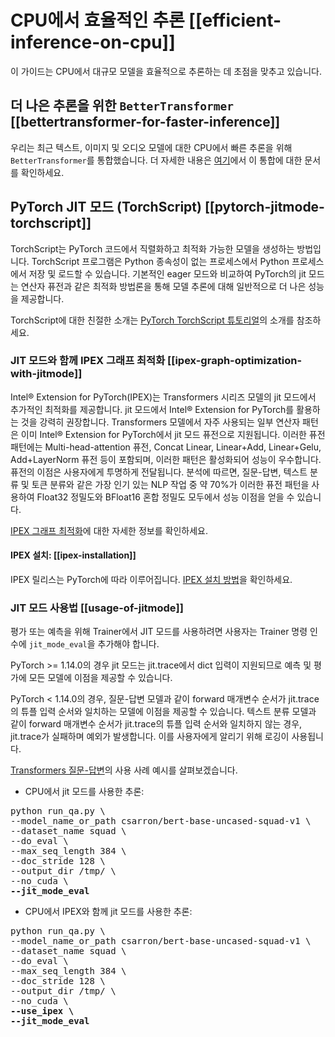 <!--Copyright 2022 The HuggingFace Team. All rights reserved.

Licensed under the Apache License, Version 2.0 (the "License"); you may not use this file except in compliance with
the License. You may obtain a copy of the License at

http://www.apache.org/licenses/LICENSE-2.0

Unless required by applicable law or agreed to in writing, software distributed under the License is distributed on
an "AS IS" BASIS, WITHOUT WARRANTIES OR CONDITIONS OF ANY KIND, either express or implied. See the License for the

⚠️ Note that this file is in Markdown but contain specific syntax for our doc-builder (similar to MDX) that may not be
rendered properly in your Markdown viewer.

-->

# CPU에서 효율적인 추론 [[efficient-inference-on-cpu]]

이 가이드는 CPU에서 대규모 모델을 효율적으로 추론하는 데 초점을 맞추고 있습니다.

## 더 나은 추론을 위한 `BetterTransformer` [[bettertransformer-for-faster-inference]]

우리는 최근 텍스트, 이미지 및 오디오 모델에 대한 CPU에서 빠른 추론을 위해 `BetterTransformer`를 통합했습니다. 더 자세한 내용은 [여기](https://huggingface.co/docs/optimum/bettertransformer/overview)에서 이 통합에 대한 문서를 확인하세요.

## PyTorch JIT 모드 (TorchScript) [[pytorch-jitmode-torchscript]]
TorchScript는 PyTorch 코드에서 직렬화하고 최적화 가능한 모델을 생성하는 방법입니다. TorchScript 프로그램은 Python 종속성이 없는 프로세스에서 Python 프로세스에서 저장 및 로드할 수 있습니다. 기본적인 eager 모드와 비교하여 PyTorch의 jit 모드는 연산자 퓨전과 같은 최적화 방법론을 통해 모델 추론에 대해 일반적으로 더 나은 성능을 제공합니다.

TorchScript에 대한 친절한 소개는 [PyTorch TorchScript 튜토리얼](https://pytorch.org/tutorials/beginner/Intro_to_TorchScript_tutorial.html#tracing-modules)의 소개를 참조하세요.

### JIT 모드와 함께 IPEX 그래프 최적화 [[ipex-graph-optimization-with-jitmode]]
Intel® Extension for PyTorch(IPEX)는 Transformers 시리즈 모델의 jit 모드에서 추가적인 최적화를 제공합니다. jit 모드에서 Intel® Extension for PyTorch를 활용하는 것을 강력히 권장합니다. Transformers 모델에서 자주 사용되는 일부 연산자 패턴은 이미 Intel® Extension for PyTorch에서 jit 모드 퓨전으로 지원됩니다. 이러한 퓨전 패턴에는 Multi-head-attention 퓨전, Concat Linear, Linear+Add, Linear+Gelu, Add+LayerNorm 퓨전 등이 포함되며, 이러한 패턴은 활성화되어 성능이 우수합니다. 퓨전의 이점은 사용자에게 투명하게 전달됩니다. 분석에 따르면, 질문-답변, 텍스트 분류 및 토큰 분류와 같은 가장 인기 있는 NLP 작업 중 약 70%가 이러한 퓨전 패턴을 사용하여 Float32 정밀도와 BFloat16 혼합 정밀도 모두에서 성능 이점을 얻을 수 있습니다.

[IPEX 그래프 최적화](https://intel.github.io/intel-extension-for-pytorch/cpu/latest/tutorials/features/graph_optimization.html)에 대한 자세한 정보를 확인하세요.

#### IPEX 설치: [[ipex-installation]]

IPEX 릴리스는 PyTorch에 따라 이루어집니다. [IPEX 설치 방법](https://intel.github.io/intel-extension-for-pytorch/)을 확인하세요.

### JIT 모드 사용법 [[usage-of-jitmode]]
평가 또는 예측을 위해 Trainer에서 JIT 모드를 사용하려면 사용자는 Trainer 명령 인수에 `jit_mode_eval`을 추가해야 합니다.

<Tip warning={true}>

PyTorch >= 1.14.0의 경우 jit 모드는 jit.trace에서 dict 입력이 지원되므로 예측 및 평가에 모든 모델에 이점을 제공할 수 있습니다.

PyTorch < 1.14.0의 경우, 질문-답변 모델과 같이 forward 매개변수 순서가 jit.trace의 튜플 입력 순서와 일치하는 모델에 이점을 제공할 수 있습니다. 텍스트 분류 모델과 같이 forward 매개변수 순서가 jit.trace의 튜플 입력 순서와 일치하지 않는 경우, jit.trace가 실패하며 예외가 발생합니다. 이를 사용자에게 알리기 위해 로깅이 사용됩니다.

</Tip>

[Transformers 질문-답변](https://github.com/huggingface/transformers/tree/main/examples/pytorch/question-answering)의 사용 사례 예시를 살펴보겠습니다.


- CPU에서 jit 모드를 사용한 추론:
<pre>python run_qa.py \
--model_name_or_path csarron/bert-base-uncased-squad-v1 \
--dataset_name squad \
--do_eval \
--max_seq_length 384 \
--doc_stride 128 \
--output_dir /tmp/ \
--no_cuda \
<b>--jit_mode_eval </b></pre> 

- CPU에서 IPEX와 함께 jit 모드를 사용한 추론:
<pre>python run_qa.py \
--model_name_or_path csarron/bert-base-uncased-squad-v1 \
--dataset_name squad \
--do_eval \
--max_seq_length 384 \
--doc_stride 128 \
--output_dir /tmp/ \
--no_cuda \
<b>--use_ipex \</b>
<b>--jit_mode_eval</b></pre> 
